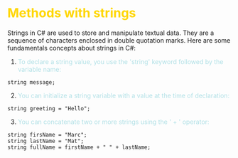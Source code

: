 # <span style="color:#FFD700"> Methods with strings </span>

Strings in C# are used to store and manipulate textual data. They are a sequence of characters enclosed in double quotation marks. Here are some fundamentals concepts about strings in C#:

1. <span style="color:#B0E0E6"> To declare a string value, you use the 'string' keyword followed by the variable name: </span>

```
string message;
```

2. <span style="color:#B0E0E6"> You can initialize a string variable with a value at the time of declaration: </span>

```
string greeting = "Hello";
```

3. <span style="color:#B0E0E6"> You can concatenate two or more strings using the ' + ' operator: </span>

```
string firsName = "Marc";
string lastName = "Mat";
string fullName = firstName + " " + lastName;
```